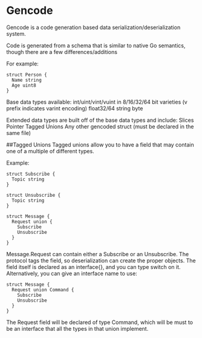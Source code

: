 # Gencode
Gencode is a code generation based data serialization/deserialization system.

Code is generated from a schema that is similar to native Go semantics, though there are a few differences/additions

For example:
```
struct Person {
  Name string
  Age uint8
}
```

Base data types available:
int/uint/vint/vuint in 8/16/32/64 bit varieties (v prefix indicates varint encoding)
float32/64
string
byte

Extended data types are built off of the base data types and include:
Slices
Pointer
Tagged Unions
Any other gencoded struct (must be declared in the same file)

##Tagged Unions
Tagged unions allow you to have a field that may contain one of a multiple of different types.

Example:
```
struct Subscribe {
  Topic string
}

struct Unsubscribe {
  Topic string
}

struct Message {
  Request union {
    Subscribe
    Unsubscribe
  }
}
```

Message.Request can contain either a Subscribe or an Unsubscribe.  The protocol tags the field, so deserialization can create the proper objects.
The field itself is declared as an interface{}, and you can type switch on it.  Alternatively, you can give an interface name to use:
```
struct Message {
  Request union Command {
    Subscribe
    Unsubscribe
  }
}
```
The Request field will be declared of type Command, which will be must to be an interface that all the types in that union implement.


